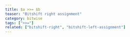 ```yaml
---
title: $a >>= $b
teaser: "Bitshift right assignment"
category: bitwise
tags: [">>="]
related: ["bitshift-right", "bitshift-left-assignment"]
---
```


